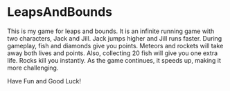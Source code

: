 # LeapsAndBounds

This is my game for leaps and bounds. It is an infinite
running game with two characters, Jack and Jill. Jack jumps higher
and Jill runs faster. During gameplay, fish and diamonds give you
points. Meteors and rockets will take away both lives and points. 
Also, collecting 20 fish will give you one extra life. 
Rocks kill you instantly. As the game continues, it speeds up, making
it more challenging.

Have Fun and Good Luck!